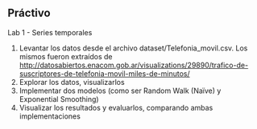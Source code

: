 ## Práctivo

Lab 1 - Series temporales
1) Levantar los datos desde el archivo dataset/Telefonia_movil.csv.
Los mismos fueron extraídos de http://datosabiertos.enacom.gob.ar/visualizations/29890/trafico-de-suscriptores-de-telefonia-movil-miles-de-minutos/
2) Explorar los datos, visualizarlos
3) Implementar dos modelos (como ser Random Walk (Naïve) y Exponential Smoothing)
4) Visualizar los resultados y evaluarlos, comparando ambas implementaciones